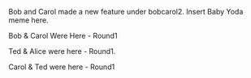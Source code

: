 

Bob and Carol made a new feature under bobcarol2.
Insert Baby Yoda meme here.

Bob & Carol Were Here - Round1 

Ted & Alice were here - Round1.

Carol & Ted were here - Round1